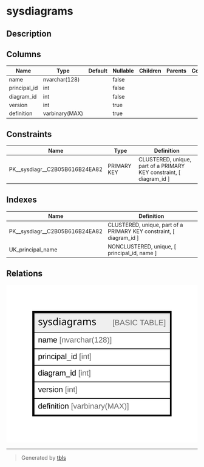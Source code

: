 # sysdiagrams

## Description

## Columns

| Name | Type | Default | Nullable | Children | Parents | Comment |
| ---- | ---- | ------- | -------- | -------- | ------- | ------- |
| name | nvarchar(128) |  | false |  |  |  |
| principal_id | int |  | false |  |  |  |
| diagram_id | int |  | false |  |  |  |
| version | int |  | true |  |  |  |
| definition | varbinary(MAX) |  | true |  |  |  |

## Constraints

| Name | Type | Definition |
| ---- | ---- | ---------- |
| PK__sysdiagr__C2B05B616B24EA82 | PRIMARY KEY | CLUSTERED, unique, part of a PRIMARY KEY constraint, [ diagram_id ] |

## Indexes

| Name | Definition |
| ---- | ---------- |
| PK__sysdiagr__C2B05B616B24EA82 | CLUSTERED, unique, part of a PRIMARY KEY constraint, [ diagram_id ] |
| UK_principal_name | NONCLUSTERED, unique, [ principal_id, name ] |

## Relations

![er](sysdiagrams.svg)

---

> Generated by [tbls](https://github.com/k1LoW/tbls)
